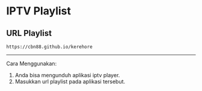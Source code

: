 # IPTV Playlist



## URL Playlist
```
https://cbn88.github.io/kerehore
```
---
Cara Menggunakan:
1. Anda bisa mengunduh aplikasi iptv player.
2. Masukkan url playlist pada aplikasi tersebut.
